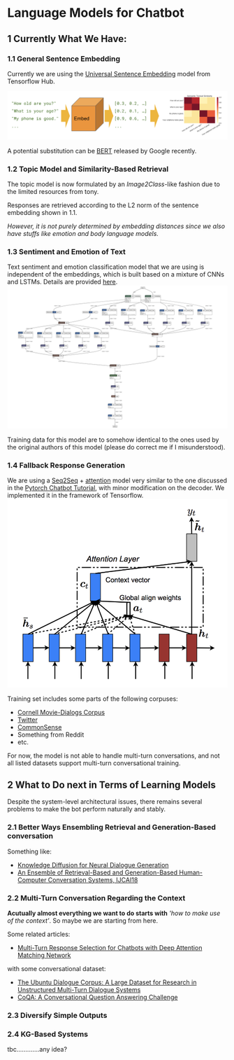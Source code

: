 # Language Models for Chatbot


## 1 Currently What We Have:

### 1.1 General Sentence Embedding
Currently we are using the [Universal Sentence Embedding](https://tfhub.dev/google/universal-sentence-encoder/2) model 
from Tensorflow Hub. 

![emb](/_resources/example-similarity.png)

A potential substitution can be [BERT](https://github.com/google-research/bert) released by Google recently.

### 1.2 Topic Model and Similarity-Based Retrieval

The topic model is now formulated by an *Image2Class*-like fashion due to the limited resources from tony.

Responses are retrieved according to the L2 norm of the sentence embedding shown in 1.1. 

*However, it is not purely 
determined by embedding distances since we also have stuffs like emotion and body language models.*

### 1.3 Sentiment and Emotion of Text

Text sentiment and emotion classification model that we are using is independent of the embeddings, which is built 
based on a mixture of CNNs and LSTMs. Details are provided [here](https://github.com/tlkh/text-emotion-classification).
![emotion](_resources/balancenet.jpg)

Training data for this model are to somehow identical to the ones used by the original authors of this model (please do 
correct me if I misunderstood).

### 1.4 Fallback Response Generation

We are using a [Seq2Seq](https://arxiv.org/abs/1703.03906) + [attention](https://arxiv.org/abs/1508.04025) 
model very similar to the one discussed in the 
[Pytorch Chatbot Tutorial](https://pytorch.org/tutorials/beginner/chatbot_tutorial.html), with minor modification on
the decoder. We implemented it in the framework of Tensorflow.
![attention](_resources/global_attn.png)

Training set includes some parts of the following corpuses:
* [Cornell Movie-Dialogs Corpus](https://www.cs.cornell.edu/~cristian/Cornell_Movie-Dialogs_Corpus.html)
* [Twitter](https://github.com/Marsan-Ma/twitter_scraper)
* [CommonSense](?)
* Something from Reddit
* etc.

For now, the model is not able to handle multi-turn conversations, and not all listed datasets support multi-turn 
conversational training.

## 2 What to Do next in Terms of Learning Models
Despite the system-level architectural issues, there remains several problems to make the bot perform naturally and stably.

### 2.1 Better Ways Ensembling Retrieval and Generation-Based conversation
Something like:
* [Knowledge Diffusion for Neural Dialogue Generation](http://www.aclweb.org/anthology/P18-1138)
* [An Ensemble of Retrieval-Based and Generation-Based Human-Computer Conversation Systems, IJCAI18](https://www.ijcai.org/proceedings/2018/0609.pdf)

### 2.2 Multi-Turn Conversation Regarding the Context

**Acutually almost everything we want to do starts with** *'how to make use of the context'*. So maybe we are starting from here.

Some related articles:
* [Multi-Turn Response Selection for Chatbots with Deep Attention Matching Network](http://www.aclweb.org/anthology/P18-1103)

with some conversational dataset:
* [The Ubuntu Dialogue Corpus: A Large Dataset for Research in Unstructured Multi-Turn Dialogue Systems](https://arxiv.org/abs/1506.08909)
* [CoQA: A Conversational Question Answering Challenge](https://stanfordnlp.github.io/coqa/)

### 2.3 Diversify Simple Outputs

### 2.4 KG-Based Systems
tbc.............any idea?